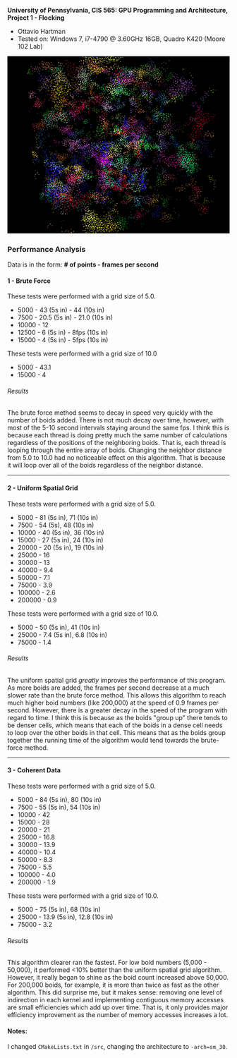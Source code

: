 **University of Pennsylvania, CIS 565: GPU Programming and Architecture,
Project 1 - Flocking**

* Ottavio Hartman
* Tested on: Windows 7, i7-4790 @ 3.60GHz 16GB, Quadro K420 (Moore 102 Lab)

![A screenshot of the boid program](images/Capture.PNG)

### Performance Analysis

Data is in the form: __# of points - frames per second__
#### 1 - Brute Force
These tests were performed with a grid size of 5.0. 
* 5000 - 43 (5s in) - 44 (10s in)
* 7500 - 20.5 (5s in) - 21.0 (10s in)
* 10000 - 12
* 12500 - 6 (5s in) - 8fps (10s in)
* 15000 - 4 (5s in) - 5fps (10s in)

These tests were performed with a grid size of 10.0
* 5000 - 43.1
* 15000 - 4

###### Results
The brute force method seems to decay in speed very quickly with the number of boids added. There is not much 
decay over time, however, with most of the 5-10 second intervals staying around the same fps. I think this is 
because each thread is doing pretty much the same number of calculations regardless of the positions of 
the neighboring boids. That is, each thread is looping through the entire array of boids. Changing the neighbor
distance from 5.0 to 10.0 had no noticeable effect on this algorithm. That is because it will loop over all of the
 boids regardless of the neighbor distance.

***
#### 2 - Uniform Spatial Grid
These tests were performed with a grid size of 5.0.
* 5000 - 81 (5s in), 71 (10s in)
* 7500 - 54 (5s), 48 (10s in)
* 10000 - 40 (5s in), 36 (10s in)
* 15000 - 27 (5s in), 24 (10s in)
* 20000 - 20 (5s in), 19 (10s in)
* 25000 - 16
* 30000 - 13
* 40000 - 9.4
* 50000 - 7.1
* 75000 - 3.9
* 100000 - 2.6
* 200000 - 0.9

These tests were performed with a grid size of 10.0.
* 5000 - 50 (5s in), 41 (10s in)
* 25000 - 7.4 (5s in), 6.8 (10s in)
* 75000 - 1.4

###### Results
The uniform spatial grid _greatly_ improves the performance of this program. As more boids are added, the frames
per second decrease at a much slower rate than the brute force method. This allows this algorithm to reach much
higher boid numbers (like 200,000) at the speed of 0.9 frames per second. However, there is a greater decay in
the speed of the program with regard to time. I think this is because as the boids "group up" there tends to be 
denser cells, which means that each of the boids in a dense cell needs to loop over the other boids in that cell.
This means that as the boids group together the running time of the algorithm would tend towards the brute-force
method.

***
#### 3 - Coherent Data
These tests were performed with a grid size of 5.0.
* 5000 - 84 (5s in), 80 (10s in)
* 7500 - 55 (5s in), 54 (10s in)
* 10000 - 42
* 15000 - 28
* 20000 - 21
* 25000 - 16.8
* 30000 - 13.9
* 40000 - 10.4
* 50000 - 8.3
* 75000 - 5.5
* 100000 - 4.0
* 200000 - 1.9

These tests were performed with a grid size of 10.0.
* 5000 - 75 (5s in), 68 (10s in)
* 25000 - 13.9 (5s in), 12.8 (10s in)
* 75000 - 3.2

###### Results
This algorithm clearer ran the fastest. For low boid numbers (5,000 - 50,000), it performed <10% better than
the uniform spatial grid algorithm. However, it really began to shine as the boid count increased above 50,000.
For 200,000 boids, for example, it is more than twice as fast as the other algorithm. This did surprise me, but it
makes sense: removing one level of indirection in each kernel and implementing contiguous memory accesses are small
efficiencies which add up over time. That is, it only provides major efficiency improvement as the number of 
memory accesses increases a lot.

#### Notes:
I changed `CMakeLists.txt` in `/src`, changing the architecture to `-arch=sm_30`.
